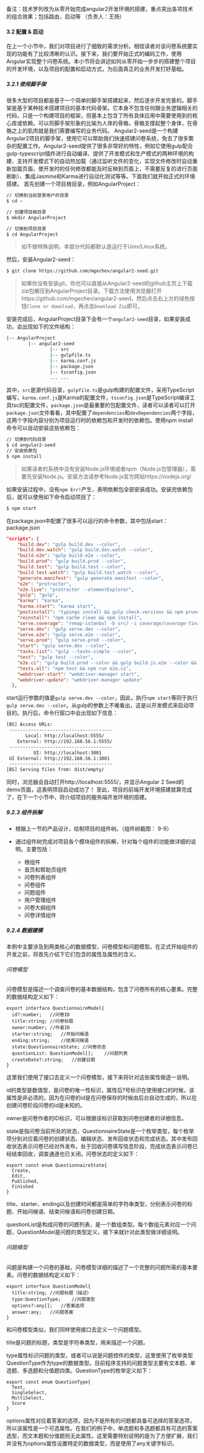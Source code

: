 备注：技术罗列改为从零开始完成angular2开发环境的搭建，重点突出各项技术的组合效果；包括路由，启动等 （负责人：王扬）

#### 3.2 配置 & 启动
在上一个小节中，我们对项目进行了细致的需求分析。相信读者对该问卷系统要实现的功能有了比较清晰的认识。接下来，我们要开始正式的编码工作，使用Angular实现整个问卷系统。本小节将会讲述如何从零开始一步步的搭建整个项目的开发环境，以及项目的配置和启动方式，为后面真正的业务开发打好基础。

##### 3.2.1 使用脚手架
很多大型的项目都是基于一个简单的脚手架搭建起来，然后逐步开发完善的。脚手架是基于某种技术搭建项目的基本代码骨架。它本身不包含任何跟业务逻辑相关的代码，只是一个构建项目的框架，但基本上包含了所有具体应用中需要使用到的核心库或依赖。可以将脚手架形象的比喻为人体的骨骼，骨骼支撑起整个身体，在骨骼之上的肌肉就是我们需要编写的业务代码。
Angular2-seed是一个构建Angular2项目的脚手架，使用它可以帮助我们快速搭建问卷系统，免去了很多繁杂的配置工作。Angular2-seed提供了很多非常好的特性，例如它使用gulp配合gulp-typescript插件进行自动编译、提供了开发模式和生产模式的两种环境的构建、支持开发模式下的自动热加载（通过监听文件的变化，实现文件修改时自动重新加载页面，使开发时的任何修改都能及时反映到页面上，不需要反复的进行页面刷新）、集成Jasmine和Karma进行自动化测试等等。下面我们就开始正式的环境搭建。
首先创建一个项目根目录，例如AngularProject：
```bash
// 切换到当前登录用户的目录
$ cd ~

// 创建项目根目录
$ mkdir AngularProject

// 切换到项目目录
$ cd AngularProject

```

> 如不做特殊说明，本部分代码都默认是运行于Unix/Linux系统。

然后，安装Angular2-seed：
```bash
$ git clone https://github.com/mgechev/angular2-seed.git

```

> 如果你没有安装git，你也可以直接从Angular2-seed的github主页上下载zip包解压到AngularProject目录。下载方法使用浏览器打开https://github.com/mgechev/angular2-seed，然后点击右上方的绿色按钮`Clone or download`，再点击`Download Zip`即可。

安装完成后，AngularProject目录下会有一个`angular2-seed`目录，如果安装成功，会出现如下的文件结构：
```bash
|-- AngularProject
        |-- angular2-seed
                |-- src
                |-- gulpfile.ts
                |-- karma.conf.js
                |-- package.json
                |-- tsconfig.json
                ... ...
```
其中，`src`是源代码目录，`gulpfile.ts`是gulp构建的配置文件，采用TypeScript编写，`karma.conf.js`是Karma的配置文件，`tsconfig.json`是TypeScript编译工具tsc的配置文件，`package.json`是最重要的包配置文件，读者可以读者可以打开`package.json`文件看看，其中配置了`dependencies`和`devDependencies`两个字段，这两个字段内容分别为项目运行时的依赖包和开发时的依赖包。使用npm install命令可以自动安装这些依赖包：
```bash
// 切换到代码目录
$ cd angular2-seed
// 安装依赖包
$ npm install
```

> 如果读者的系统中没有安装Node.js环境或者npm（Node.js包管理器），需要先安装Node.js。安装方法请参考Node.js官方网站https://nodejs.org/

如果安装过程中，没有`npm Err!`产生，表明依赖包全部安装成功。安装完依赖包后，就可以使用如下命令启动项目了：
```bash
$ npm start
```

在package.json中配置了很多可以运行的命令参数，其中包括start：
package.json
```json
"scripts": {
    "build.dev": "gulp build.dev --color",
    "build.dev.watch": "gulp build.dev.watch --color",
    "build.e2e": "gulp build.e2e --color",
    "build.prod": "gulp build.prod --color",
    "build.test": "gulp build.test --color",
    "build.test.watch": "gulp build.test.watch --color",
    "generate.manifest": "gulp generate.manifest --color",
    "e2e": "protractor",
    "e2e.live": "protractor --elementExplorer",
    "gulp": "gulp",
    "karma": "karma",
    "karma.start": "karma start",
    "postinstall": "typings install && gulp check.versions && npm prune",
    "reinstall": "npm cache clean && npm install",
    "serve.coverage": "remap-istanbul -b src/ -i coverage/coverage-final.json -o coverage -t html && npm run gulp -- serve.coverage --color",
    "serve.dev": "gulp serve.dev --color",
    "serve.e2e": "gulp serve.e2e --color",
    "serve.prod": "gulp serve.prod --color",
    "start": "gulp serve.dev --color",
    "tasks.list": "gulp --tasks-simple --color",
    "test": "gulp test --color",
    "e2e.ci": "gulp build.prod --color && gulp build.js.e2e --color && gulp e2e --color",
    "tests.all": "npm test && npm run e2e.ci",
    "webdriver-start": "webdriver-manager start",
    "webdriver-update": "webdriver-manager update"
  },
```

start运行参数的值是`gulp serve.dev --color`，因此，执行`npm start`等同于执行`gulp serve.dev --color`。从gulp的参数上不难看出，这是以开发模式来启动项目的。执行后，命令行窗口中会出现如下信息：
```bash
[BS] Access URLs:
 --------------------------------------
       Local: http://localhost:5555/
    External: http://192.168.56.1:5555/
 --------------------------------------
          UI: http://localhost:3001
 UI External: http://192.168.56.1:3001
 --------------------------------------
[BS] Serving files from: dist/empty/

```
同时，浏览器会自动打开http://localhost:5555/，并显示Angular 2 Seed的demo页面，这表明项目启动成功了！
至此，项目的前端开发环境搭建就算完成了，在下一个小节中，将介绍项目的服务端开发环境的搭建。


##### 9.2.3 组件拆解

- 根据上一节的产品设计，绘制项目的组件树。（组件树截图： 9-9）
- 通过组件树完成对项目各个模块组件的拆解，针对每个组件的功能做详细的说明。主要包括：

	- 根组件
	- 首页和帮助页组件
	- 问卷列表组件
	- 问卷组件
	- 问题组件
	- 用户管理组件
	- 问卷大纲组件
	- 问卷详情组件

##### 9.2.4 数据建模

本例中主要涉及到两类核心的数据模型，问卷模型和问题模型。在正式开始组件的开发之前，将首先介绍下它们包含的属性及属性的含义。

###### 问卷模型

问卷模型是描述一个调查问卷的基本数据结构，包含了问卷所有的核心要素。完整的数据结构定义如下：

	export interface QuestionnaireModel{
  	  id?:number;	//问卷ID
  	  title:string;	//问卷标题
   	  owner:number;	//作者ID
	  starter:string;	//开始问候语
  	  ending:string;	//结束问候语
	  state:QuestionnaireState;	//问卷状态
	  questionList: QuestionModel[];	//问题列表
	  createDate?:string;	//创建日期
 	}

 这里我们使用了接口去定义一个问卷模型，接下来将针对这些属性做逐一说明。

 id的类型是数值型，是问卷的唯一性标识，属性后?号标识在使用接口的时候，该属性是非必须的，因为在问卷的id是在问卷保存的时候由后台自动生成的，所以在创建问卷阶段问卷的id是未知的。

 owner是问卷作者的ID标识，可以根据该标识获取到问卷创建者的详细信息。

 state是指问卷当前所处的状态，QuestionnaireState是一个枚举类型，每个枚举项分别对应着问卷的创建状态、编辑状态、发布回收状态和完成状态。其中发布回收状态表示问卷已经对外发布，处于回收问卷填写信息阶段，完成状态表示问卷已经结束回收，调查通道也已关闭。问卷状态的定义如下：

	export const enum QuestionnaireState{
  	  Create,
	  Edit,
 	  Published,
  	  Finished
	}

 title、starter、ending以及创建时间都是简单的字符串类型，分别表示问卷的标题、开始问候语、结束问候语和问卷创建日期。

questionList是构成问卷的问题列表，是一个数组类型。每个数组元素对应一个问题，QuestionModel是问题的类型定义，接下来就针对此类型做详细说明。

###### 问题模型

问题是构建一个问卷的基础，问卷模型详细的描述了一个完整的问题所需的基本要素。问卷的数据结构定义如下：

	export interface QuestionModel{
  	  title:string;	//问题标题（描述）
  	  type:QuestionType;	//问题类型
  	  options?:any[];	//答案选项
  	  answer:any;	//问题答案
	}

和问卷模型类似，我们同样使用接口去定义一个问题模型。

title是问题的标题，类型是字符串类型，用来描述一个问题。

type属性标识问题的类型，或者可以说是问题控件的类型，这里使用了枚举类型QuestionType作为type的数据类型。目前程序支持的问题类型主要有文本题、单选题、多选题和分值题四类。QuestionType的枚举定义如下：

	export const enum QuestionType{
	  Text,
	  SingleSelect,
	  MultiSelect,
	  Score
	}

options属性对应着答案的选项，因为不是所有的问题都具备可选择的答案选项，所以该属性是一个可选属性。在我们的例子中，单选题和多选题都具有可选的答案选型，而文本题和分值题则无此属性。这里需要特别说明的是为了方便扩展，我们并没有为options属性设置特定的数据类型，而是使用了any关键字标识。
